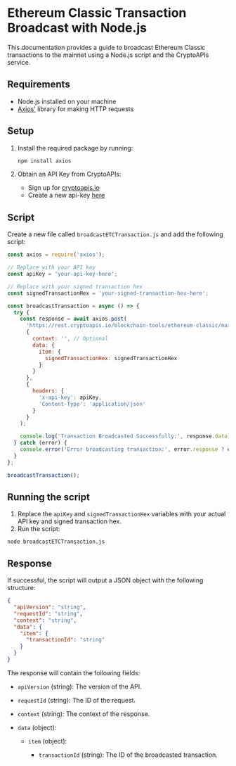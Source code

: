 # Ethereum Classic Transaction Broadcast with Node.js

This documentation provides a guide to broadcast Ethereum Classic transactions to the mainnet using a Node.js script and the CryptoAPIs service.

## Requirements

- Node.js installed on your machine
- [Axios'](https://www.npmjs.com/package/axios) library for making HTTP requests

## Setup

1. Install the required package by running:

   ```bash
   npm install axios

2. Obtain an API Key from CryptoAPIs:
   - Sign up for [cryptoapis.io](https://my.cryptoapis.io/login)
   - Create a new api-key [here](https://my.cryptoapis.io/api-keys)

## Script 
Create a new file called `broadcastETCTransaction.js` 
and add the following script:

```js
const axios = require('axios');

// Replace with your API key
const apiKey = 'your-api-key-here';

// Replace with your signed transaction hex
const signedTransactionHex = 'your-signed-transaction-hex-here';

const broadcastTransaction = async () => {
  try {
    const response = await axios.post(
      'https://rest.cryptoapis.io/blockchain-tools/ethereum-classic/mainnet/transactions/broadcast?context=broadcastETC',
      {
        context: '', // Optional
        data: {
          item: {
            signedTransactionHex: signedTransactionHex
          }
        }
      },
      {
        headers: {
          'x-api-key': apiKey,
          'Content-Type': 'application/json'
        }
      }
    );

    console.log('Transaction Broadcasted Successfully:', response.data);
  } catch (error) {
    console.error('Error broadcasting transaction:', error.response ? error.response.data : error.message);
  }
};

broadcastTransaction();

```

## Running the script
1. Replace the `apiKey` and `signedTransactionHex` variables with your actual API key and signed transaction hex.
2. Run the script:
  ```
  node broadcastETCTransaction.js
  ```

## Response

If successful, the script will output a JSON object with the following structure:
```json
{
  "apiVersion": "string",
  "requestId": "string",
  "context": "string",
  "data": {
    "item": {
      "transactionId": "string"
    }
  }
}
```
The response will contain the following fields:

- `apiVersion` (string): The version of the API.

- `requestId` (string): The ID of the request.

- `context` (string): The context of the response.

- `data` (object):

  - `item` (object):

    - `transactionId` (string): The ID of the broadcasted transaction.
